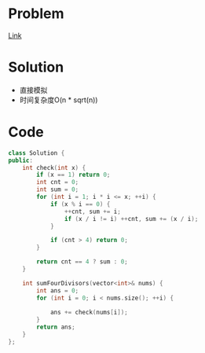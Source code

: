 # Problem
[Link](https://leetcode-cn.com/problems/four-divisors/)

# Solution

* 直接模拟
* 时间复杂度O(n * sqrt(n))

# Code
```cpp
class Solution {
public:
	int check(int x) {
		if (x == 1) return 0;
		int cnt = 0;
		int sum = 0;
		for (int i = 1; i * i <= x; ++i) {
			if (x % i == 0) {
				++cnt, sum += i;
				if (x / i != i) ++cnt, sum += (x / i);
			}

			if (cnt > 4) return 0;
		}

		return cnt == 4 ? sum : 0;
	}

	int sumFourDivisors(vector<int>& nums) {
		int ans = 0;
		for (int i = 0; i < nums.size(); ++i) {
			
			ans += check(nums[i]);
		}
		return ans;
	}
};
```